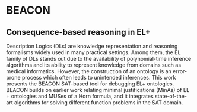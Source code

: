 # BEACON
## Consequence-based reasoning in EL+

Description Logics (DLs) are knowledge representation and reasoning
formalisms widely used in many practical settings. Among them, the EL family
of DLs stands out due to the availability of polynomial-time inference algorithms
and its ability to represent knowledge from domains such as medical informatics.
However, the construction of an ontology is an error-prone process which often
leads to unintended inferences. This work presents the BEACON SAT-based tool
for debugging EL+ ontologies. BEACON builds on earlier work relating minimal
justifications (MinAs) of EL + ontologies and MUSes of a Horn formula, and it
integrates state-of-the-art algorithms for solving different function problems in
the SAT domain.